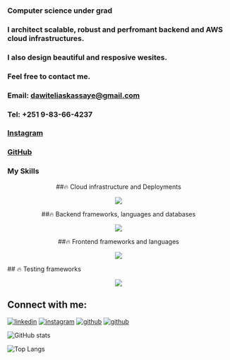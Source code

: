 ### **Computer science** under grad
### I architect scalable, robust and perfromant backend and AWS cloud infrastructures.
### I also design beautiful and resposive wesites.


### Feel free to contact me. 
### Email: **dawiteliaskassaye@gmail.com** 
### Tel: **+251 9-83-66-4237** 
### [Instagram](https://www.instagram.com/dawitelias/)
### [GitHub](https://github.com/dawitel/) 

### My Skills 
<p align="center">
  ##🔥 Cloud infrastructure and Deployments
</p>

<p align="center">
  <a href="https://skillicons.dev">
    <img src="https://skillicons.dev/icons?i=aws,git,githubactions,vercel,kafka,grafana,prometheus,kubernetes,docker,ansible" />
  </a>
</p>
<p align="center">
  ##🔥 Backend frameworks, languages and databases
</p>

<p align="center">
  <a href="https://skillicons.dev">
    <img src="https://skillicons.dev/icons?i=nodejs,nextjs,nestjs,ts,go,mongodb,mysql,redis" />
  </a>
</p>
<p align="center">
  ##🔥 Frontend frameworks and languages
</p>

<p align="center">
  <a href="https://skillicons.dev">
    <img src="https://skillicons.dev/icons?i=nextjs,react,ts,tailwind,js" />
  </a>
</p>
<p allign="center">
  ## 🔥 Testing frameworks
</p>

<p align="center">
  <a href="https://skillicons.dev">
    <img src="https://skillicons.dev/icons?i=cypress,jest" />
  </a>
</p>

## Connect with me:
[![linkedin](https://skillicons.dev/icons?i=linkedin)](https://www.linkedin.com/in/dawit-elias-gebremariam/)
[![instagram](https://skillicons.dev/icons?i=instagram)](https://www.instagram.com/dawitelias/)
[![github](https://skillicons.dev/icons?i=tweeter)](https://x.com/DawitEliasge/)
[![github](https://skillicons.dev/icons?i=github)](https://github.com/GlenMac90/)

![GitHub stats](https://github-readme-stats.vercel.app/api?username=dawitel&show_icons=true&theme=tokyonight)

![Top Langs](https://github-readme-stats.vercel.app/api/top-langs/?username=dawitel&theme=tokyonight)


